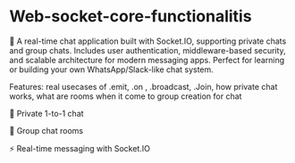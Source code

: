 # Web-socket-core-functionalitis
🚀 A real-time chat application built with Socket.IO, supporting private chats and group chats. Includes user authentication, middleware-based security, and scalable architecture for modern messaging apps. Perfect for learning or building your own WhatsApp/Slack-like chat system.

Features:
real usecases of .emit, .on , .broadcast, .Join, how private chat works, what are rooms  when it come to group creation for chat

💬 Private 1-to-1 chat

👥 Group chat rooms

⚡ Real-time messaging with Socket.IO
